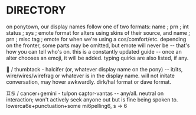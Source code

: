 # DIRECTORY
on ponytown, our display names follow one of two formats:
name ; prn ; int status ; sys ; emote format for alters using skins of their source, and name ; prn ; misc tag ; emote for when we're using a cos/comfort/etc.
depending on the fronter, some parts may be omitted, but emote will never be -- that's how you can tell who's on. 
this is a constantly updated guide -- once an alter chooses an emoji, it will be added. typing quirks are also listed, if any.

📌 / thumbtack - halcifer (or, whatever display name on the pony) -- it/its, wire/wires/wirefrag or whatever is in the display name. will not initate conversation, may hover awkwardly. dirk/hal format or dave format.

 ♊♋ / cancer+gemini - tulpon captor-vantas -- any/all. neutral on interaction; won't actively seek anyone out but is fine being spoken to. lowerca6e+punctuation+some mi6pelling6, s -> 6
